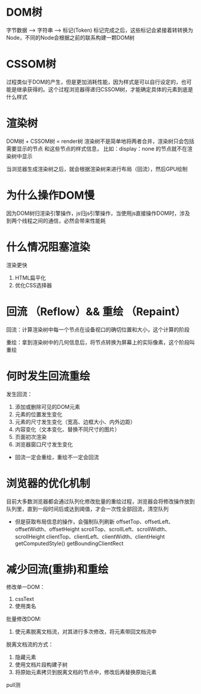 # DOM树
字节数据 --> 字符串 --> 标记(Token)
标记完成之后，这些标记会紧接着转转换为Node，不同的Node会根据之前的联系构建一颗DOM树



# CSSOM树
过程类似于DOM的产生，但是更加消耗性能，因为样式是可以自行设定的，也可能是继承获得的。这个过程浏览器得递归CSSOM树，才能确定具体的元素到底是什么样式



# 渲染树
DOM树 + CSSOM树 = render树
渲染树不是简单地将两者合并，渲染树只会包括 需要显示的节点 和这些节点的样式信息， 比如：display：none 的节点就不在渲染树中显示


当浏览器生成渲染树之后，就会根据渲染树来进行布局（回流），然后GPU绘制 


# 为什么操作DOM慢
因为DOM树归渲染引擎操作，js归js引擎操作，当使用js直接操作DOM时，涉及到两个线程之间的通信，必然会带来性能耗 



# 什么情况阻塞渲染
渲染更快
1. HTML扁平化
2. 优化CSS选择器


# 回流 （Reflow）&& 重绘 （Repaint）
  回流：计算渲染树中每一个节点在设备视口的确切位置和大小，这个计算的阶段

  重绘：拿到渲染树中的几何信息后，将节点转换为屏幕上的实际像素，这个阶段叫重绘

# 何时发生回流重绘
发生回流：
1. 添加或删除可见的DOM元素
2. 元素的位置发生变化
3. 元素的尺寸发生变化（宽高、边框大小、内外边距）
4. 内容变化（文本变化、替换不同尺寸的图片）
5. 页面初次渲染
6. 浏览器窗口尺寸发生变化

 - 回流一定会重绘，重绘不一定会回流

# 浏览器的优化机制
目前大多数浏览器都会通过队列化修改批量的重绘过程，浏览器会将修改操作放到队列里，直到一段时间后或达到阈值，才会一次性全部回流，清空队列
- 但是获取布局信息的操作，会强制队列刷新
offsetTop、offsetLeft、offsetWidth、offsetHeight
scrollTop、scrollLeft、scrollWidth、scrollHeight
clientTop、clientLeft、clientWidth、clientHeight
getComputedStyle()
getBoundingClientRect


# 减少回流(重排)和重绘
修改单一DOM：
  1. cssText
  2. 使用类名

批量修改DOM:
  1. 使元素脱离文档流，对其进行多次修改，将元素带回文档流中

  脱离文档流的方式：
  1. 隐藏元素
  2. 使用文档片段构建子树
  3. 将原始元素拷贝到脱离文档的节点中，修改后再替换原始元素

  pull测